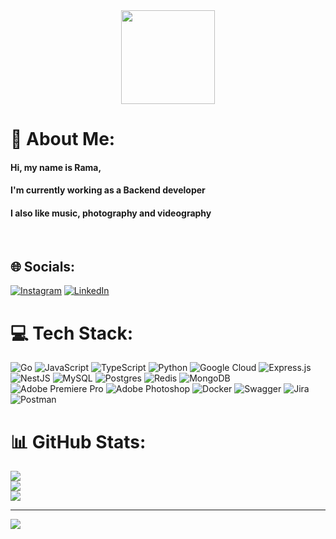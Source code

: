 <div id="header" align="center">
  <img src="https://media.giphy.com/media/cmCEsJZHYBPels360q/giphy.gif" width="150"/>
</div>

# 💫 About Me:

#### Hi, my name is Rama,

#### I'm currently working as a Backend developer

#### I also like music, photography and videography

<br>

## 🌐 Socials:

[![Instagram](https://img.shields.io/badge/Instagram-%23E4405F.svg?logo=Instagram&logoColor=white)](https://instagram.com/nsrvel) [![LinkedIn](https://img.shields.io/badge/LinkedIn-%230077B5.svg?logo=linkedin&logoColor=white)](https://www.linkedin.com/in/putra-rama-8093b4216/)

# 💻 Tech Stack:

![Go](https://img.shields.io/badge/go-%2300ADD8.svg?style=flat&logo=go&logoColor=white) ![JavaScript](https://img.shields.io/badge/javascript-%23323330.svg?style=flat&logo=javascript&logoColor=%23F7DF1E) ![TypeScript](https://img.shields.io/badge/typescript-%23007ACC.svg?style=flat&logo=typescript&logoColor=white)  ![Python](https://img.shields.io/badge/python-3670A0?style=flat&logo=python&logoColor=ffdd54) ![Google Cloud](https://img.shields.io/badge/Google%20Cloud-%234285F4.svg?style=flat&logo=google-cloud&logoColor=white) ![Express.js](https://img.shields.io/badge/express.js-%23404d59.svg?style=flat&logo=express&logoColor=%2361DAFB) ![NestJS](https://img.shields.io/badge/nestjs-%23E0234E.svg?style=flat&logo=nestjs&logoColor=white) ![MySQL](https://img.shields.io/badge/mysql-%2300f.svg?style=flat&logo=mysql&logoColor=white) ![Postgres](https://img.shields.io/badge/postgres-%23316192.svg?style=flat&logo=postgresql&logoColor=white) ![Redis](https://img.shields.io/badge/redis-%23DD0031.svg?style=flat&logo=redis&logoColor=white) ![MongoDB](https://img.shields.io/badge/MongoDB-%234ea94b.svg?style=flat&logo=mongodb&logoColor=white) ![Adobe Premiere Pro](https://img.shields.io/badge/Adobe%20Premiere%20Pro-9999FF.svg?style=flat&logo=Adobe%20Premiere%20Pro&logoColor=white) ![Adobe Photoshop](https://img.shields.io/badge/adobephotoshop-%2331A8FF.svg?style=flat&logo=adobephotoshop&logoColor=white) ![Docker](https://img.shields.io/badge/docker-%230db7ed.svg?style=flat&logo=docker&logoColor=white) ![Swagger](https://img.shields.io/badge/-Swagger-%23Clojure?style=flat&logo=swagger&logoColor=white) ![Jira](https://img.shields.io/badge/jira-%230A0FFF.svg?style=flat&logo=jira&logoColor=white) ![Postman](https://img.shields.io/badge/Postman-FF6C37?style=flat&logo=postman&logoColor=white)

# 📊 GitHub Stats:

![](https://github-readme-stats.vercel.app/api?username=nsrvel&theme=dark&hide_border=false&include_all_commits=false&count_private=false)<br/>
![](https://github-readme-streak-stats.herokuapp.com/?user=nsrvel&theme=dark&hide_border=false)<br/>
![](https://github-readme-stats.vercel.app/api/top-langs/?username=nsrvel&theme=dark&hide_border=false&include_all_commits=false&count_private=false&layout=compact)

---

[![](https://visitcount.itsvg.in/api?id=nsrvel&icon=0&color=0)](https://visitcount.itsvg.in)

<!-- Proudly created with GPRM ( https://gprm.itsvg.in ) -->
